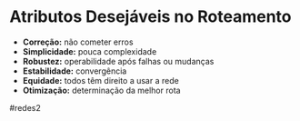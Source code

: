 
# Atributos Desejáveis no Roteamento

- **Correção:** não cometer erros
- **Simplicidade:** pouca complexidade
- **Robustez:** operabilidade após falhas ou mudanças
- **Estabilidade:** convergência
- **Equidade:** todos têm direito a usar a rede
- **Otimização:** determinação da melhor rota

#redes2

